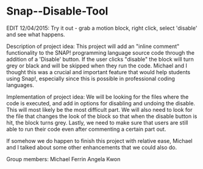 # Snap--Disable-Tool

EDIT 12/04/2015: Try it out - grab a motion block, right click, select 'disable' and see what happens.

Description of project idea: 
This project will add an "inline comment" functionality to the SNAP! programming language source code through the addition of a 'Disable' button. If the user clicks "disable" the block will turn grey or black and will be skipped when they run the code. Michael and I thought this was a crucial and important feature that would help students using Snap!, especially since this is possible in professional coding languages.

Implementation of project idea:
We will be looking for the files where the code is executed, and add in options for disabling and undoing the disable. This will most likely be the most difficult part. We will also need to look for the file that changes the look of the block so that when the disable button is hit, the block turns grey. Lastly, we need to make sure that users are still able to run their code even after commenting a certain part out.

If somehow we do happen to finish this project with relative ease, Michael and I talked about some other enhancements that we could also do. 

Group members:
Michael Ferrin
Angela Kwon
